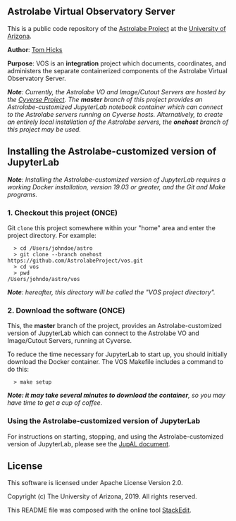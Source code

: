 ﻿
## Astrolabe Virtual Observatory Server

This is a public code repository of the [Astrolabe Project](http://astrolabe.arizona.edu/) at the [University of Arizona](http://www.arizona.edu).

**Author**: [Tom Hicks](https://github.com/hickst)

**Purpose**: VOS is an **integration** project which documents, coordinates, and administers the separate containerized components of the Astrolabe Virtual Observatory Server.

***Note**: Currently, the Astrolabe VO and Image/Cutout Servers are hosted by the [Cyverse Project](http://cyverse.org). The **master** branch of this project provides an Astrolabe-customized JupyterLab notebook container which can connect to the Astrolabe servers running on Cyverse hosts. Alternatively, to create an entirely local installation of the Astrolabe servers, the **onehost** branch of this project may be used.*


## Installing the Astrolabe-customized version of JupyterLab

***Note**: Installing the Astrolabe-customized version of JupyterLab requires a working Docker installation, version 19.03 or greater, and the Git and Make programs.*


### 1. Checkout this project (ONCE)

Git `clone` this project somewhere within your "home" area and enter the project directory. For example:
```
  > cd /Users/johndoe/astro
  > git clone --branch onehost https://github.com/AstrolabeProject/vos.git
  > cd vos
  > pwd
/Users/johndo/astro/vos
```

***Note**: hereafter, this directory will be called the "VOS project directory".*


### 2. Download the software (ONCE)

This, the **master** branch of the project, provides an Astrolabe-customized version of JupyterLab which can connect to the Astrolabe VO and Image/Cutout Servers, running at Cyverse.

To reduce the time necessary for JupyterLab to start up, you should initially download the Docker container. The VOS Makefile includes a command to do this:
```
  > make setup
```
***Note: it may take several minutes to download the container**, so you may have time to get a cup of coffee.*


### Using the Astrolabe-customized version of JupyterLab

For instructions on starting, stopping, and using the Astrolabe-customized version of JupyterLab, please see the [JupAL document](https://github.com/AstrolabeProject/vos/blob/master/docs/JupAL.md).


## License

This software is licensed under Apache License Version 2.0.

Copyright (c) The University of Arizona, 2019. All rights reserved.

This README file was composed with the online tool [StackEdit](https://stackedit.io/).
